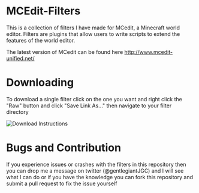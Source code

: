 # MCEdit-Filters
This is a collection of filters I have made for MCedit, a Minecraft world editor. Filters are plugins that allow users to write scripts to extend the features of the world editor.

The latest version of MCedit can be found here
http://www.mcedit-unified.net/

# Downloading
To download a single filter click on the one you want and right click the "Raw" button and click "Save Link As..." then navigate to your filter directory

![Download Instructions](https://user-images.githubusercontent.com/11940194/28982508-1139eb0a-794e-11e7-80df-9e76ae8da07f.png)

# Bugs and Contribution
If you experience issues or crashes with the filters in this repository then you can drop me a message on twitter (@gentlegiantJGC) and I will see what I can do or if you have the knowledge you can fork this repository and submit a pull request to fix the issue yourself
